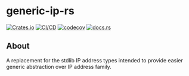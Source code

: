 # generic-ip-rs

[![Crates.io](https://img.shields.io/crates/v/generic-ip)](https://crates.io/crates/generic-ip)
[![CI/CD](https://github.com/wolcomm/generic-ip-rs/actions/workflows/cicd.yml/badge.svg?branch=master&event=push)](https://github.com/wolcomm/generic-ip-rs/actions/workflows/cicd.yml)
[![codecov](https://codecov.io/gh/wolcomm/generic-ip-rs/branch/master/graph/badge.svg?token=opc01gJYPS)](https://codecov.io/gh/wolcomm/generic-ip-rs)
[![docs.rs](https://img.shields.io/docsrs/generic-ip)](https://docs.rs/generic-ip)

## About

A replacement for the stdlib IP address types intended to provide easier
generic abstraction over IP address family.
